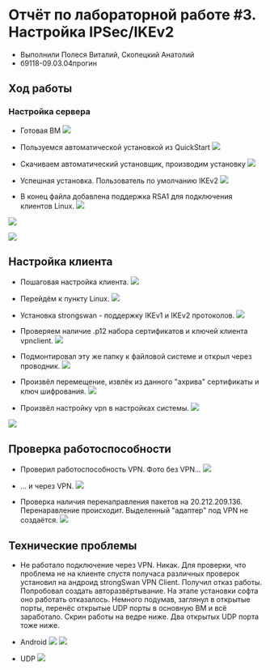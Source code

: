 # Отчёт по лабораторной работе #3. Настройка IPSec/IKEv2
* Выполнили Полеся Виталий, Скопецкий Анатолий
* б9118-09.03.04прогин

## Ход работы
### Настройка сервера
* Готовая ВМ
![](images/img0.png)

* Пользуемся автоматической установкой из QuickStart
![](images/img5.png)

* Скачиваем автоматический установщик, производим установку
![](images/img1.png)

* Успешная установка. Пользователь по умолчанию IKEv2
![](images/img3.png)

* В конец файла добавлена поддержка RSA1 для подключения клиентов Linux.
![](images/img8.png)

![](images/img9.png)

![](images/img10.png)

## Настройка клиента

* Пошаговая настройка клиента.
![](images/img7.png)

* Перейдём к пункту Linux.
![](images/img8.png)

* Установка strongswan - поддержку IKEv1 и IKEv2 протоколов.
![](images/img11.png)

* Проверяем наличие .p12 набора сертификатов и ключей клиента vpnclient.
![](images/img12.png)

* Подмонтировал эту же папку к файловой системе и открыл через проводник.
![](images/img13.png)

* Произвёл перемещение, извлёк из данного "ахрива" сертификаты и ключ шифрования.
![](images/img14.png)

* Произвёл настройку vpn в настройках системы.
![](images/img15.png)

![](images/img16.png)


## Проверка работоспособности
* Проверил работоспособность VPN. Фото без VPN...
![](images/img17.png)

* ... и через VPN.
![](images/img18.png)

* Проверка наличия перенаправления пакетов на 20.212.209.136. Перенаравление происходит. Выделенный "адаптер" под VPN не создаётся.
![](images/img22.png)

## Технические проблемы
* Не работало подключение через VPN. Никак. Для проверки, что проблема не на клиенте спустя получаса различных проверок установил на андроид strongSwan VPN Client. Получил отказ работы. Попробовал создать авторазвёртывание. На этапе установки софта оно работать отказалось. Немного подумав, заглянул в открытые порты, перенёс открытые UDP порты в основную ВМ и всё заработало. Скрин работы на ведре ниже. Два открытых UDP порта тоже ниже.

* Android
![](images/img19.jpg)
![](images/img20.jpg)

* UDP
![](images/img21.png)
